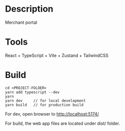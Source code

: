 # Description

Merchant portal

# Tools

React + TypeScript + Vite + Zustand + TailwindCSS

# Build

```
cd <PROJECT-FOLDER>
yarn add typescript --dev
yarn
yarn dev     // for local development
yarn build   // for production build
```

For dev, open browser to [http://localhost:5174/](http://localhost:5174/)

For build, the web app files are located under dist/ folder.
